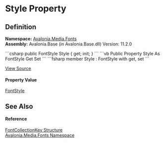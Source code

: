 # Style Property




## Definition
**Namespace:** <a href="N_Avalonia_Media_Fonts">Avalonia.Media.Fonts</a>  
**Assembly:** Avalonia.Base (in Avalonia.Base.dll) Version: 11.2.0

<Tabs groupId="api-code-preview">
<TabItem value="csharp" label="C#">
```csharp
public FontStyle Style { get; init; }
```
</TabItem>
<TabItem value="vb" label="VB">
```vb
Public Property Style As FontStyle
	Get
	Set
```
</TabItem>
<TabItem value="fsharp" label="F#">
```fsharp
member Style : FontStyle with get, set
```
</TabItem>
</Tabs>



<a href="https://github.com/AvaloniaUI/Avalonia/tree/master/src/Avalonia.Base/Media/Fonts/FontCollectionKey.cs#L3" title="View the source code">View Source</a>



#### Property Value
<a href="T_Avalonia_Media_FontStyle">FontStyle</a>

## See Also


#### Reference
<a href="T_Avalonia_Media_Fonts_FontCollectionKey">FontCollectionKey Structure</a>  
<a href="N_Avalonia_Media_Fonts">Avalonia.Media.Fonts Namespace</a>  

